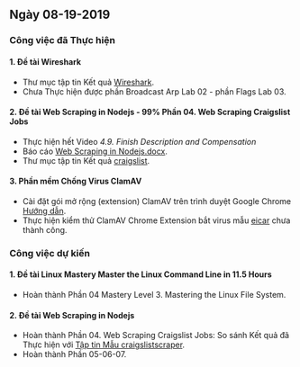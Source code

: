 ## Ngày 08-19-2019

### Công việc đã Thực hiện

#### 1. Đề tài Wireshark

- Thư mục tập tin Kết quả [Wireshark](https://github.com/trankhanhhoang/iot-php/tree/master/Wireshark).
- Chưa Thực hiện được phần Broadcast Arp Lab 02 - phần Flags Lab 03.

#### 2. Đề tài Web Scraping in Nodejs - 99% Phần 04. Web Scraping Craigslist Jobs

- Thực hiện hết Video _4.9. Finish Description and Compensation_
- Báo cáo [Web Scraping in Nodejs.docx](https://github.com/trankhanhhoang/iot-php/blob/master/Web%20Scraping%20in%20Nodejs/Web%20Scraping%20in%20Nodejs.docx).
- Thư mục tập tin Kết quả [craigslist](https://github.com/trankhanhhoang/iot-php/tree/master/Web%20Scraping%20in%20Nodejs/4x/craigslist).

#### 3. Phần mềm Chống Virus ClamAV

- Cài đặt gói mở rộng (extension) ClamAV trên trình duyệt Google Chrome [Hướng dẫn](https://github.com/trankhanhhoang/iot-php/blob/master/ClamAV/README.md).
- Thực hiện kiểm thử ClamAV Chrome Extension bắt virus mẫu [eicar](https://www.eicar.org/?page_id=3950) chưa thành công.

### Công việc dự kiến

#### 1. Đề tài Linux Mastery Master the Linux Command Line in 11.5 Hours

- Hoàn thành Phần 04 Mastery Level 3. Mastering the Linux File System.

#### 2. Đề tài Web Scraping in Nodejs

- Hoàn thành Phần 04. Web Scraping Craigslist Jobs: So sánh Kết quả đã Thực hiện với [Tập tin Mẫu craigslistscraper](https://github.com/Hyllesen/craigslistscraper).
- Hoàn thành Phần 05-06-07.
